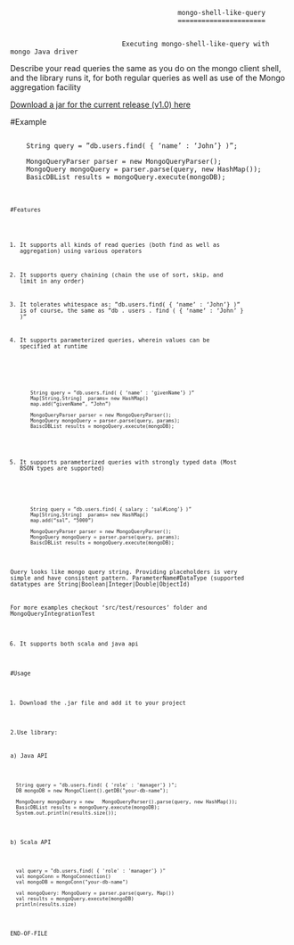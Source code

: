                                               mongo-shell-like-query
                                              ======================


                                Executing mongo-shell-like-query with mongo Java driver

Describe your read queries the same as you do on the mongo client shell, and the library runs it, for both regular queries as well as use of the Mongo aggregation facility

[Download a jar for the current release (v1.0) here](https://github.com/EqualExperts/mongo-shell-like-query/blob/master/releases/1.0/mongo-shell-like-query.jar)

#Example
<pre><code>
    String query = ”db.users.find( { ‘name’ : ‘John’} )”;

    MongoQueryParser parser = new MongoQueryParser();
    MongoQuery mongoQuery = parser.parse(query, new HashMap());
    BasicDBList results = mongoQuery.execute(mongoDB);
<code></pre>
#Features

1. It supports all kinds of read queries (both find as well as aggregation) using various operators

2. It supports query chaining (chain the use of sort, skip, and limit in any order)

3. It tolerates whitespace as: ”db.users.find( { ‘name’ :   ‘John’} )” is of course, the same as 
   ”db   .   users  .  find  (  {   ‘name’   :   ‘John’   }   )”

4. It supports parameterized queries, wherein values can be specified at runtime

 <pre><code>
       String query = ”db.users.find( { ‘name’ : ‘givenName’} )”
       Map[String,String]  params= new HashMap()
       map.add(“givenName”, “John”)

       MongoQueryParser parser = new MongoQueryParser();
       MongoQuery mongoQuery = parser.parse(query, params);
       BaiscDBList results = mongoQuery.execute(mongoDB);
</code></pre>

5. It supports parameterized queries with strongly typed data (Most BSON types are supported)

 <pre><code>
       String query = ”db.users.find( { salary : ‘sal#Long’} )” 
       Map[String,String]  params= new HashMap()
       map.add(“sal”, “5000”)

       MongoQueryParser parser = new MongoQueryParser();
       MongoQuery mongoQuery = parser.parse(query, params);
       BaiscDBList results = mongoQuery.execute(mongoDB);
</code></pre>

 Query looks like mongo query string. Providing placeholders is very simple and have consistent pattern.
ParameterName#DataType (supported datatypes are String|Boolean|Integer|Double|ObjectId)

 For more examples checkout ‘src/test/resources’ folder and MongoQueryIntegrationTest

6. It supports both scala and java api 

#Usage

1. Download the .jar file and add it to your project 

2.Use library:

  a) Java API
<pre><code>
  String query = "db.users.find( { 'role' : 'manager'} )";
  DB mongoDB = new MongoClient().getDB("your-db-name");

  MongoQuery mongoQuery = new   MongoQueryParser().parse(query, new HashMap<String, String>());
  BasicDBList results = mongoQuery.execute(mongoDB);
  System.out.println(results.size());
</code></pre>
   b) Scala API
<pre><code>
  val query = "db.users.find( { 'role' : 'manager'} )"
  val mongoConn = MongoConnection()
  val mongoDB = mongoConn("your-db-name")
  
  val mongoQuery: MongoQuery = parser.parse(query, Map())
  val results = mongoQuery.execute(mongoDB)
  println(results.size)
</code></pre> 
END-OF-FILE 

